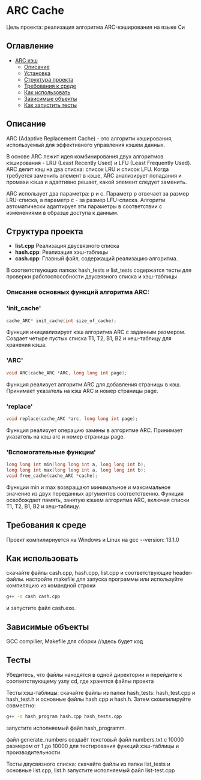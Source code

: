 # ARC Cache

Цель проекта: реализация алгоритма ARC-кэширования на языке Си

## Оглавление

- [ARC кэш](#ARC-Cache)
  - [Описание](#описание)
  - [Установка](#установка)
  - [Структура проекта](#структура-проекта)
  - [Требования к среде](#требования-к-среде)
  - [Как использовать](#как-использовать)
  - [Зависимые объекты](#зависимые-объекты)
  - [Как запустить тесты](#тесты)


## Описание

ARC (Adaptive Replacement Cache) - это алгоритм кэширования, используемый для эффективного управления кэшем данных.

В основе ARC лежит идея комбинирования двух алгоритмов кэширования - LRU (Least Recently Used) и LFU (Least Frequently Used). ARC делит кэш на два списка: список LRU и список LFU. Когда требуется заменить элемент в кэше, ARC анализирует попадания и промахи кэша и адаптивно решает, какой элемент следует заменить.

ARC использует два параметра: p и c. Параметр p отвечает за размер LRU-списка, а параметр c - за размер LFU-списка. Алгоритм автоматически адаптирует эти параметры в соответствии с изменениями в образце доступа к данным.


## Структура проекта

- **list.cpp** Реализация двусвязного списка
- **hash.cpp**: Реализация хэш-таблицы
- **cash.cpp**: Главный файл, содержащий реализацию алгоритма.

В соответствующих папках hash_tests и list_tests содержатся тесты для проверки работоспособности двусвязного списка и хэш-таблицы

### Описание основных функций алгоритма ARC:

### 'init_cache'
```cpp
cache_ARC* init_cache(int size_of_cache);
```
Функция инициализирует кэш алгоритма ARC с заданным размером. Создает четыре пустых списка T1, T2, B1, B2 и хеш-таблицу для хранения кэша.

### 'ARC'

```cpp
void ARC(cache_ARC *ARC, long long int page);
```
Функция реализует алгоритм ARC для добавления страницы в кэш. Принимает указатель на кэш ARC и номер страницы page.

### 'replace'

```cpp
void replace(cache_ARC *arc, long long int page);
```
Функция реализует операцию замены в алгоритме ARC. Принимает указатель на кэш arc и номер страницы page.

### 'Вспомогательные функции'

```cpp
long long int min(long long int a, long long int b);
long long int max(long long int a, long long int b);
void free_cache(cache_ARC *cache);
```
Функции min и max возвращают минимальное и максимальное значение из двух переданных аргументов соответственно.
Функция освобождает память, занятую кэшем алгоритма ARC, включая списки T1, T2, B1, B2 и хеш-таблицу.

## Требования к среде

Проект компилириуется на Windows и Linux на gcc --version: 13.1.0

## Как использовать

скачайте файлы cash.cpp, hash.cpp, list.cpp и соответствующие header-файлы. 
настройте makefile для запуска программы или
используйте компиляцию из командной строки
```bash
g++ -o cash cash.cpp
``` 
и запустите файл cash.exe. 

## Зависимые объекты
GCC compilier, Makefile для сборки
//здесь будет код 

## Тесты
Убедитесь, что файлы находятся в одной директории и перейдите к соответствующему узлу cd, где хранятся файлы проекта

Тесты хэш-таблицы: скачайте файлы из папки hash_tests: hash_test.cpp и hash_test.h
и основные файлы hash.cpp и hash.h. Затем скомпилируйте совместно:
```bash
g++ -o hash_program hash.cpp hash_tests.cpp
```
запустите исполняемый файл hash_programm.

файл generate_numbers создаёт текстовый файл numbers.txt c 10000 размером от 1 до 10000 для тестирования функций хэш-таблицы и производительности

Тесты двусвязного списка: скачайте файлы из папки list_tests и основные list.cpp, list.h
запустите исполняемый файл list-test.cpp 


 


